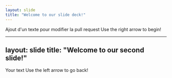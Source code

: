 ```yaml
---
layout: slide
title: "Welcome to our slide deck!"
---
```

Ajout d'un texte pour modifier la pull request
Use the right arrow to begin!

---
layout: slide
title: "Welcome to our second slide!"
---
Your text
Use the left arrow to go back!
